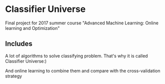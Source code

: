 # Classifier Universe
Final project for 2017 summer course "Advanced Machine Learning: Online learning and Optimization"

## Includes
A lot of algorithms to solve classifying problem. That's why it is called Classifier Universe:)

And online learning to combine them and compare with the cross-validation strategy

